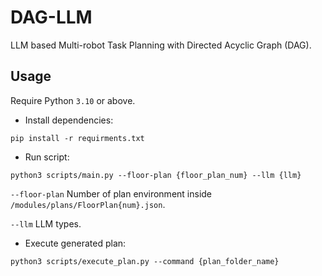 # DAG-LLM
LLM based Multi-robot Task Planning with Directed Acyclic Graph (DAG).

## Usage

Require Python `3.10` or above.

* Install dependencies:
```commandline
pip install -r requirments.txt
```

* Run script:

```commandline
python3 scripts/main.py --floor-plan {floor_plan_num} --llm {llm}
```
`--floor-plan` Number of plan environment inside `/modules/plans/FloorPlan{num}.json`.

`--llm` LLM types.

* Execute generated plan:
```commandline
python3 scripts/execute_plan.py --command {plan_folder_name}
```